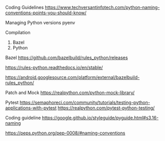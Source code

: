 Coding Guidelines 
https://www.techversantinfotech.com/python-naming-conventions-points-you-should-know/

Managing Python versions 
pyenv 


Compilation 
1. Bazel 
2. Python 

Bazel
https://github.com/bazelbuild/rules_python/releases

https://rules-python.readthedocs.io/en/stable/

https://android.googlesource.com/platform/external/bazelbuild-rules_python/






Patch and Mock 
https://realpython.com/python-mock-library/

Pytest
https://semaphoreci.com/community/tutorials/testing-python-applications-with-pytest
https://realpython.com/pytest-python-testing/

Coding guideline 
https://google.github.io/styleguide/pyguide.html#s3.16-naming

https://peps.python.org/pep-0008/#naming-conventions